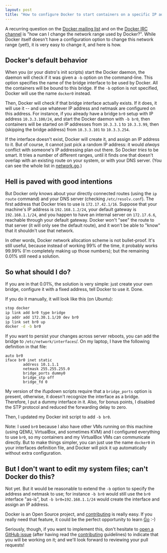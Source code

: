 ```yaml
---
layout: post
title: "How to configure Docker to start containers on a specific IP address range"
---
```


A recurring question on the [Docker mailing list] and on the
[Docker IRC channel] is "how can I change the network range used
by Docker?". While Docker itself doesn't have a configuration
option to change this network range (yet!), it is very easy to
change it, and here is how.


## Docker's default behavior

When you (or your distro's init scripts) start the Docker daemon,
the daemon will check if it was given a `-b` option on the
command-line. This option specifies the name of the bridge
interface to be used by Docker. All the containers will be
bound to this bridge. If the `-b` option is not specified,
Docker will use the name `docker0` instead.

Then, Docker will check if that bridge interface actually
exists. If it does, it will use it -- and use whatever IP
address and netmask are configured on this address. For
instance, if you already have a bridge `br0` setup with
IP address `10.3.3.100/24`, and start the Docker daemon
with `-b br0`, then containers will be started on IP
addresses from `10.3.3.1` to `10.3.3.99`, then (skipping
the bridge address) from `10.3.3.101` to `10.3.3.254`.

If the interface doesn't exist, Docker will create it,
and assign an IP address to it. But of course, it cannot
just pick a random IP address: it would *always* conflict
with someone's IP addressing plan out there. So Docker
*tries* to be smart. It tries a number of different ranges,
until it finds one that doesn't overlap with an existing
route on your system, or with your DNS server. (You can see
the whole list in [network.go].)


## Hell is paved with good intentions

But Docker only knows about your directly connected routes
(using the `ip route` command) and your DNS server (checking
`/etc/resolv.conf`). The first address that Docker tries to
use is `172.17.42.1/16`. Suppose that your machine's IP address
is `192.168.1.2/24`, your default gateway is `192.168.1.1/24`,
and you happen to have an internal server on `172.17.6.6`,
reachable through your default gateway. Docker won't "see"
the route to that server (it will only see the default route),
and it won't be able to "know" that it shouldn't use that
network.

In other words, Docker network allocation scheme is not
bullet-proof. It's still useful, because instead of working
99% of the time, it probably works 99.99% (I'm completely
making up those numbers); but the remaining 0.01% still need
a solution.


## So what should I do?

If you are in that 0.01%, the solution is very simple: just
create your own bridge, configure it with a fixed address,
tell Docker to use it. Done.

If you do it manually, it will look like this (on Ubuntu):

```bash
stop docker
ip link add br0 type bridge
ip addr add 172.30.1.1/20 dev br0
ip link set br0 up
docker -d -b br0
```

If you want to persist your changes across server reboots,
you can add the bridge to `/etc/network/interfaces`/. On my
laptop, I have the following definition in that file:

```
auto br0
iface br0 inet static
        address 10.1.1.1
        netmask 255.255.255.0
        bridge_ports dummy0
        bridge_stp off
        bridge_fd 0
```

My version of the ifupdown scripts require that a `bridge_ports`
option is present, otherwise, it doesn't recognize the interface
as a bridge. Therefore, I put a dummy interface in it. Also, for
bonus points, I disabled the STP protocol and reduced the forwarding
delay to zero.

Then, I updated my Docker init script to add `-b br0`.

Note: I used `br0` because I also have other VMs running on this
machine (using QEMU, VirtualBox, and sometimes KVM) and I configured
everything to use `br0`, so my containers and my VirtualBox VMs can
communicate directly. But to make things simpler, you can just use
the name `docker0` in your interfaces definition file, and Docker
will pick it up automatically without extra configuration.


## But I don't want to edit my system files; can't Docker do this?

Not yet. But it would be reasonable to extend the `-b` option to
specify the address and netmask to use; for instance `-b br0` would
still use the `br0` interface "as-is", but `-b br0=192.168.1.1/24`
would create the interface and assign an IP address.

Docker is an Open Source project, and [contributing] is really easy.
If you really need that feature, it could be the perfect opportunity
to learn [Go] :-)

Seriously, though, if you want to implement this, don't hesitate to
[open a GitHub issue] (after having read the [contributing] guidelines)
to indicate that you will be working on it; and we'll look forward
to reviewing your pull requests!


[contributing]: https://github.com/dotcloud/docker/blob/master/CONTRIBUTING.md
[Docker IRC channel]: https://botbot.me/freenode/docker/
[Docker mailing list]: https://groups.google.com/forum/#!forum/docker-user
[Go]: http://golang.org/
[network.go]: https://github.com/dotcloud/docker/blob/ded74b0bb37d328a8c1a69f1f9b9aca2bba58199/network.go#L134
[open a GitHub issue]: https://github.com/dotcloud/docker/issues/new